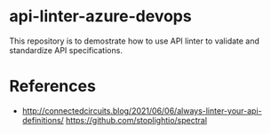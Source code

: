 # api-linter-azure-devops
This repository is to demostrate how to use API linter to validate and standardize API specifications.
# References
  - http://connectedcircuits.blog/2021/06/06/always-linter-your-api-definitions/
https://github.com/stoplightio/spectral
